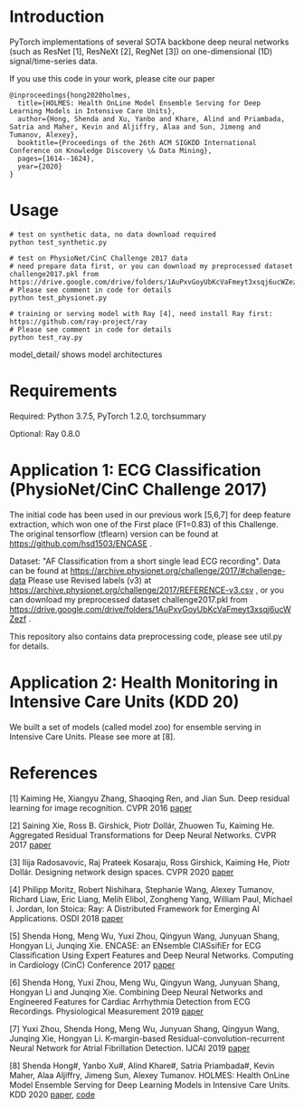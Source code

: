 

# Introduction

PyTorch implementations of several SOTA backbone deep neural networks (such as ResNet [1], ResNeXt [2], RegNet [3]) on one-dimensional (1D) signal/time-series data. 

If you use this code in your work, please cite our paper

```
@inproceedings{hong2020holmes,
  title={HOLMES: Health OnLine Model Ensemble Serving for Deep Learning Models in Intensive Care Units},
  author={Hong, Shenda and Xu, Yanbo and Khare, Alind and Priambada, Satria and Maher, Kevin and Aljiffry, Alaa and Sun, Jimeng and Tumanov, Alexey},
  booktitle={Proceedings of the 26th ACM SIGKDD International Conference on Knowledge Discovery \& Data Mining},
  pages={1614--1624},
  year={2020}
}
```

# Usage

```
# test on synthetic data, no data download required
python test_synthetic.py

# test on PhysioNet/CinC Challenge 2017 data
# need prepare data first, or you can download my preprocessed dataset challenge2017.pkl from https://drive.google.com/drive/folders/1AuPxvGoyUbKcVaFmeyt3xsqj6ucWZezf
# Please see comment in code for details
python test_physionet.py

# training or serving model with Ray [4], need install Ray first: https://github.com/ray-project/ray
# Please see comment in code for details
python test_ray.py
```

model_detail/ shows model architectures

# Requirements

Required: Python 3.7.5, PyTorch 1.2.0, torchsummary

Optional: Ray 0.8.0

# Application 1: ECG Classification (PhysioNet/CinC Challenge 2017)

The initial code has been used in our previous work [5,6,7] for deep feature extraction, which won one of the First place (F1=0.83) of this Challenge. The original tensorflow (tflearn) version can be found at https://github.com/hsd1503/ENCASE . 

Dataset: "AF Classification from a short single lead ECG recording". Data can be found at https://archive.physionet.org/challenge/2017/#challenge-data Please use Revised labels (v3) at https://archive.physionet.org/challenge/2017/REFERENCE-v3.csv , or you can download my preprocessed dataset challenge2017.pkl from https://drive.google.com/drive/folders/1AuPxvGoyUbKcVaFmeyt3xsqj6ucWZezf .

This repository also contains data preprocessing code, please see util.py for details.

# Application 2: Health Monitoring in Intensive Care Units (KDD 20)

We built a set of models (called model zoo) for ensemble serving in Intensive Care Units. Please see more at [8]. 

# References


[1] Kaiming He, Xiangyu Zhang, Shaoqing Ren, and Jian Sun. Deep residual learning for image recognition. CVPR 2016 [paper](https://arxiv.org/abs/1512.03385)

[2] Saining Xie, Ross B. Girshick, Piotr Dollár, Zhuowen Tu, Kaiming He. Aggregated Residual Transformations for Deep Neural Networks. CVPR 2017 [paper](https://arxiv.org/abs/1611.05431)

[3] Ilija Radosavovic, Raj Prateek Kosaraju, Ross Girshick, Kaiming He, Piotr Dollár. Designing network design spaces. CVPR 2020 [paper](https://arxiv.org/pdf/2003.13678.pdf)

[4] Philipp Moritz, Robert Nishihara, Stephanie Wang, Alexey Tumanov, Richard Liaw, Eric Liang, Melih Elibol, Zongheng Yang, William Paul, Michael I. Jordan, Ion Stoica: Ray: A Distributed Framework for Emerging AI Applications. OSDI 2018 [paper](https://www2.cs.uic.edu/~brents/cs494-cdcs/papers/ray.pdf)

[5] Shenda Hong, Meng Wu, Yuxi Zhou, Qingyun Wang, Junyuan Shang, Hongyan Li, Junqing Xie. ENCASE: an ENsemble ClASsifiEr for ECG Classification Using Expert Features and Deep Neural Networks. Computing in Cardiology (CinC) Conference 2017 [paper](http://www.cinc.org/archives/2017/pdf/178-245.pdf)

[6] Shenda Hong, Yuxi Zhou, Meng Wu, Qingyun Wang, Junyuan Shang, Hongyan Li and Junqing Xie. Combining Deep Neural Networks and Engineered Features for Cardiac Arrhythmia Detection from ECG Recordings. Physiological Measurement 2019 [paper](https://www.ncbi.nlm.nih.gov/pubmed/30943458)

[7] Yuxi Zhou, Shenda Hong, Meng Wu, Junyuan Shang, Qingyun Wang, Junqing Xie, Hongyan Li. K-margin-based Residual-convolution-recurrent Neural Network for Atrial Fibrillation Detection. IJCAI 2019 [paper](https://www.ijcai.org/proceedings/2019/0839.pdf)

[8] Shenda Hong#, Yanbo Xu#, Alind Khare#, Satria Priambada#, Kevin Maher, Alaa Aljiffry, Jimeng Sun, Alexey Tumanov. HOLMES: Health OnLine Model Ensemble Serving for Deep Learning Models in Intensive Care Units. KDD 2020 [paper](https://arxiv.org/pdf/2008.04063.pdf), [code](https://github.com/hsd1503/HOLMES)


